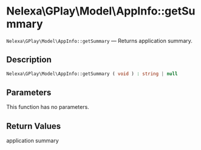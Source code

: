 # Nelexa\GPlay\Model\AppInfo::getSummary
`Nelexa\GPlay\Model\AppInfo::getSummary` — Returns application summary.

## Description
```php
Nelexa\GPlay\Model\AppInfo::getSummary ( void ) : string | null
```

## Parameters
This function has no parameters.

## Return Values
application summary

